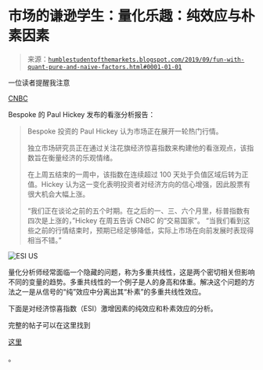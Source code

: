 <!--yml

类别：未分类

日期：2024-05-18 02:26:12

-->

# 市场的谦逊学生：量化乐趣：纯效应与朴素因素

> 来源：[`humblestudentofthemarkets.blogspot.com/2019/09/fun-with-quant-pure-and-naive-factors.html#0001-01-01`](https://humblestudentofthemarkets.blogspot.com/2019/09/fun-with-quant-pure-and-naive-factors.html#0001-01-01)

一位读者提醒我注意

[CNBC](https://www.cnbc.com/2019/09/07/special-chart-suggests-the-market-is-starting-a-hot-streak.html)

Bespoke 的 Paul Hickey 发布的看涨分析报告：

> Bespoke 投资的 Paul Hickey 认为市场正在展开一轮热门行情。
> 
> 独立市场研究员正在通过关注花旗经济惊喜指数来构建他的看涨观点，该指数旨在衡量经济的乐观情绪。
> 
> 在上周五结束的一周中，该指数在连续超过 100 天处于负值区域后转为正值。Hickey 认为这一变化表明投资者对经济方向的信心增强，因此股票有很大机会大幅上涨。
> 
> “我们正在谈论之前的五个时期。在之后的一、三、六个月里，标普指数有四次是上涨的，”Hickey 在周五告诉 CNBC 的“交易国家”。 “当我们看到这些之前的行情结束时，预期已经足够降低，实际上市场在向前发展时表现得相当不错。”

![ESI US](https://blogger.googleusercontent.com/img/b/R29vZ2xl/AVvXsEho6941Yq_ELsOKQMXfHcDJ5tSA8Uc_YHQqwfKt7xUhtxEhaHbpdclSugitiWj7x4WtW9wTqs4WplhG5fsNplU8zlnOdkz0x-7DyBfw2Lr-VjuHQDnbNEEj3Ow-No77DPYoL1bGP4EN4In7/s1600/ESI+US.jpg)

量化分析师经常面临一个隐藏的问题，称为多重共线性，这是两个密切相关但影响不同的变量的趋势。多重共线性的一个例子是人的身高和体重。解决这个问题的方法之一是从信号的“纯”效应中分离出其“朴素”的多重共线性效应。

下面是对经济惊喜指数（ESI）激增因素的纯效应和朴素效应的分析。

完整的帖子可以在这里找到

[这里](https://humblestudentofthemarkets.com/2019/09/09/fun-with-quant-pure-and-naive-factors/)

。

